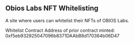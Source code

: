 ## Obios Labs NFT Whitelisting 

A site where users can whitelist their NFTs of OBIOS Labs.

Whitelist Contract Address of prior contract minted: 0xf5eb932925047096b8371DAAbB8d170364b06D47
